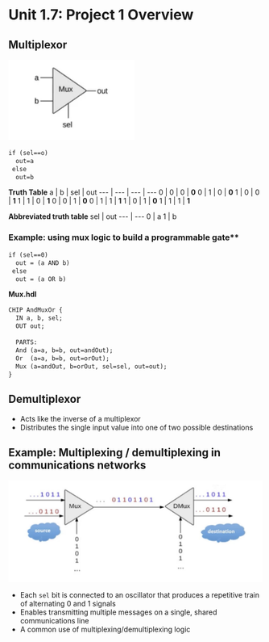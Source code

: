 # Unit 1.7: Project 1 Overview

## Multiplexor

<img src="https://github.com/Fadarrizz/nand2tetris/blob/master/screenshots/Multiplexor.png" width="250" alt="Multiplexor">

```
if (sel==o)
  out=a
 else
  out=b
```

**Truth Table**
a | b | sel | out
--- | --- | --- | ---
0 | 0 | 0 | **0**
0 | 1 | 0 | **0**
1 | 0 | 0 | **1**
1 | 1 | 0 | **1**
0 | 0 | 1 | **0**
0 | 1 | 1 | **1**
1 | 0 | 1 | **0**
1 | 1 | 1 | **1**

**Abbreviated truth table**
sel | out
--- | ---
0 | a
1 | b


### Example: using mux logic to build a programmable gate**
```
if (sel==0)
  out = (a AND b)
 else
  out = (a OR b)
```

**Mux.hdl**
```HDL
CHIP AndMuxOr {
  IN a, b, sel;
  OUT out;
  
  PARTS:
  And (a=a, b=b, out=andOut);
  Or  (a=a, b=b, out=orOut);
  Mux (a=andOut, b=orOut, sel=sel, out=out);
}
```
## Demultiplexor

- Acts like the inverse of a multiplexor
- Distributes the single input value into one of two possible destinations

## Example: Multiplexing / demultiplexing in communications networks

<img src="https://github.com/Fadarrizz/nand2tetris/blob/master/screenshots/Mux:DMux%20for%20communications%20network.png" width="800" alt="mux/dmux in communications network">

- Each `sel` bit is connected to an oscillator that produces a repetitive train of alternating 0 and 1 signals
- Enables transmitting multiple messages on a single, shared communications line
- A common use of multiplexing/demultiplexing logic

